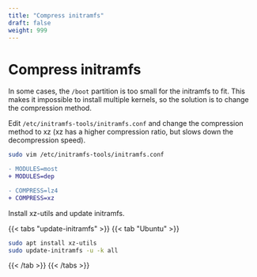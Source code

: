 ```yaml
---
title: "Compress initramfs"
draft: false
weight: 999
---
```


# Compress initramfs

In some cases, the `/boot` partition is too small for the initramfs to fit. This makes it impossible to install multiple kernels, so the solution is to change the compression method.

Edit `/etc/initramfs-tools/initramfs.conf` and change the compression method to xz (xz has a higher compression ratio, but slows down the decompression speed).

```sh
sudo vim /etc/initramfs-tools/initramfs.conf
```

```diff
- MODULES=most
+ MODULES=dep
```

```diff
- COMPRESS=lz4
+ COMPRESS=xz
```

Install xz-utils and update initramfs.

{{< tabs "update-initramfs" >}}
{{< tab "Ubuntu" >}}

```sh
sudo apt install xz-utils
sudo update-initramfs -u -k all
```

{{< /tab >}}
{{< /tabs >}}

